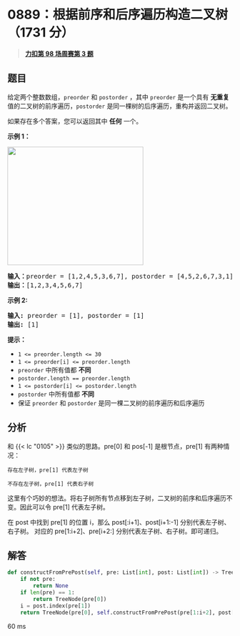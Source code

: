 # 0889：根据前序和后序遍历构造二叉树（1731 分）


> <u>**[力扣第 98 场周赛第 3 题](https://leetcode.cn/problems/construct-binary-tree-from-preorder-and-postorder-traversal/)**</u>

## 题目

<p>给定两个整数数组，<code>preorder</code> 和 <code>postorder</code> ，其中 <code>preorder</code> 是一个具有 <strong>无重复</strong> 值的二叉树的前序遍历，<code>postorder</code> 是同一棵树的后序遍历，重构并返回二叉树。</p>

<p>如果存在多个答案，您可以返回其中 <strong>任何</strong> 一个。</p>



<p><strong>示例 1：</strong></p>

<p><img src="https://assets.leetcode.com/uploads/2021/07/24/lc-prepost.jpg" style="height: 265px; width: 304px;" /></p>

<pre>
<strong>输入：</strong>preorder = [1,2,4,5,3,6,7], postorder = [4,5,2,6,7,3,1]
<strong>输出：</strong>[1,2,3,4,5,6,7]
</pre>

<p><strong>示例 2:</strong></p>

<pre>
<strong>输入:</strong> preorder = [1], postorder = [1]
<strong>输出:</strong> [1]
</pre>



<p><strong>提示：</strong></p>

<ul>
<li><code>1 &lt;= preorder.length &lt;= 30</code></li>
<li><code>1 &lt;= preorder[i] &lt;= preorder.length</code></li>
<li><code>preorder</code> 中所有值都 <strong>不同</strong></li>
<li><code>postorder.length == preorder.length</code></li>
<li><code>1 &lt;= postorder[i] &lt;= postorder.length</code></li>
<li><code>postorder</code> 中所有值都 <strong>不同</strong></li>
<li>保证 <code>preorder</code> 和 <code>postorder</code> 是同一棵二叉树的前序遍历和后序遍历</li>
</ul>


## 分析

和 {{< lc "0105" >}} 类似的思路。pre[0] 和 pos[-1] 是根节点，pre[1] 有两种情况：

	存在左子树，pre[1] 代表左子树
	
	不存在左子树，pre[1] 代表右子树
	
这里有个巧妙的想法。将右子树所有节点移到左子树，二叉树的前序和后序遍历不变。因此可以令 pre[1] 代表左子树。

在 post 中找到 pre[1] 的位置 i，那么 post[:i+1]、post[i+1:-1] 分别代表左子树、右子树。
对应的 pre[1:i+2]、pre[i+2:] 分别代表左子树、右子树。即可递归。

## 解答

```python
def constructFromPrePost(self, pre: List[int], post: List[int]) -> TreeNode:
	if not pre:
		return None
	if len(pre) == 1:
		return TreeNode(pre[0])
	i = post.index(pre[1])
	return TreeNode(pre[0], self.constructFromPrePost(pre[1:i+2], post[:i+1]), self.constructFromPrePost(pre[i+2:], post[i+1:-1]))
```

60 ms


